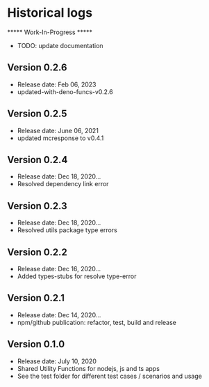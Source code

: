 # Historical logs

***** Work-In-Progress ***** 
- TODO: update documentation

## Version 0.2.6

- Release date: Feb 06, 2023
- updated-with-deno-funcs-v0.2.6

## Version 0.2.5

- Release date: June 06, 2021
- updated mcresponse to v0.4.1

## Version 0.2.4

- Release date: Dec 18, 2020...
- Resolved dependency link error

## Version 0.2.3

- Release date: Dec 18, 2020...
- Resolved utils package type errors

## Version 0.2.2

- Release date: Dec 16, 2020...
- Added types-stubs for resolve type-error

## Version 0.2.1

- Release date: Dec 14, 2020...
- npm/github publication: refactor, test, build and release

## Version 0.1.0

- Release date: July 10, 2020
- Shared Utility Functions for nodejs, js and ts apps
- See the test folder for different test cases / scenarios and usage
